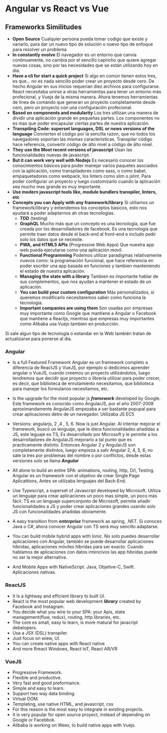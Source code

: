 # Angular vs React vs Vue

## Frameworks Similitudes

* __Open Source__
  Cualquier persona pueda tomar codigo que existe y variarlo, para dar un nuevo tipo de solución o nuevo tipo de enfoque para resolver un problema
* __In constantly evolve__
  El navegador es un entorno que canvia continuamente, no cambia por el sencillo capricho que quiere agregar nuevas cosas, sino por las necesidades que se están utilizando hoy en día.
* __Have a cli for start a quick project__
  Si algo en común tienen estos tres, es que... no es nada sencillo poder crear un proyecto desde cero. De hecho Angular en sus inicios requerian diez archivos para configurarse. React necesitaba unirse a otras herramientas para tener un entorno más profecional, y Vuejs de la misma manera.
  Ahora tenemos herramientas de línea de comando que generan un proyecto completamente desde cero, pero un proyecto con una configuración profecional.
* __Based on components and modularity__
  Los tres utilizan una manera de dividir una aplicación grande en pequeñas partes.
  Los componentes no es mas que poder encapsular ciertas partes de nuestra aplicación.
* __Transpiling Code: superset languages, DSL or news versions of the language__
  Convierten el código por la sencilla razon,  que no todos los navegadores soportan las mismas características.
  Transpilar código hace referencia, convertir código de álto nivel a código de álto nivel.
* __They use the Most recent versions of javascript__
  Usan las funcionalidades nuevas de javascript.
* __But it can work very well with Nodejs__
  Es necesario conocer los conocimientos básicos para poder manejar varios paquetes asociados con la aplicación, como transpiladores como sass, o como babel, empaquetadores como webpack, los linters como slim o jslint. Para poder configurar un proyecto y luego customizarlo cuando la aplicación sea mucho mas grande es muy importante.
* __Use modern javascript tools like, module bundlers transpiler, linters, etc__
* __Concepts you can Apply with any framework/library__
  Si utiliamos un framework/library y entendemos los conceptos básicos, esto nos ayudará a poder adaptarnos ah otras tecnologías.
  * __TDD__ (testing)
  * __GraphQL__
    Mucho más que un concepto es una tecnología, que fue creada por los desarrolladores de facebook. Es una tecnología que permite traer datos desde el back-end al front-end e includo pedir solo los datos que se necesite.
  * __PWA, and HTML5 APIs__ (Progressive Web Apps)
    Que nuestra app web pueda ejecutarse como una aplicación movil.
  * __Functional Programming__
    Podemos utilizar paradigmas relativamente nuevos como: la programación funcional, que hace referencia en poder escribir una app basada en funciones y tambien manteniendo el estado de nuestra aplicación.
  * __Managing the state with a library__
    Tambien es importante hablar de sus complementos, que nos ayudan a mantener el estado de un aplicación.
  * __You can build your custom configuration__
    Más personalizados, si queremos modificarlo necesitaremos saber como funciona la tecnología.
  * __Important companies are using them__
    Son usadas por empresas muy importante como Google que mantiene a Angular o Facebook que mantiene a Reactjs, mientras que empresas muy importantes como Alibaba usa Vuejs tambien en producción.

Si sale algun tipo de tecnología o estandar en la Web también tratan de actualizarse para ponerse al día.

### Angular
* Is a full Featured Framework
Angular es un framework completo a diferencia de ReactJS y VueJS, por ejemplo si dedicimos aprender angular o VueJS, cuando creemos un proyecto utilizándolos, luego tendremos que decidir que proyecto o librería utilizar para poder crecer, es decir, que biblioteca de enrutamiento necesitamos, que biblioteca para manejar los formularios necesitamos, etc.

* Is the upgrade for the most popular js ___framework___ developed by Google.
Este framework es conocido como AngularJS, por el año 2007-2008 aproximandamente AngularJS empezaba a ser bastante popupal para crear aplicaciones detro de un navegador. Utilizaba JS EC5

* Versions: angularjs, 2 ,4 , 5, 6. Now is just Angular.
Al intentar mejorar el framework, buscó un lenguaje, que le diera funcionalidades añadidas a JS, este leguaje es TS, Es desarrollado por Microsoft y le permite a los desarrolladores de AngularJS mejorarlo a tal punto que es practicamente distinto. Entonces Angular 2 y AngularJS son completamente distintos, luego empieza a salir Angular 2, 4, 5, 6, no sale la tres por problemas del nombre o por conflictos, desde estas versiones solo se llama ___Angular___

* All alone to build an entire SPA: animations, routing, http, D/I, Testing.
Angular es un framework con el objetivo de crear Single Page Aplicattions, Antes se utilizaba lenguajes del Back-End.

* Use Typescript, a superset  of Javascript developed by Microsoft.
Utiliza un lenguaje para crear aplicaciones un poco mas simple, un poco más fácil. TS es un lenguaje superconjunto de Microsoft, permite añadir funcionalidades a JS y poder crear aplicaciones grandes usando solo JS con funcionalidades añadidas obviamente.

* A easy transition from ___enterprise___ framework as spring, .NET.
Si conoces Java o C#, ahora conocer Angular con TS será muy sencillo adaptarse.

* You can build mobile hybrid apps with Ionic.
No solo puedes desarrollar aplicaciones con Angular, también se puede desarrollar aplicaciones híbridas, aplicaciones móviles híbridas para ser exacto. Cuando hablamos de aplicaciones con datos intencivos las app híbridas puede no ser la mejor alternativa.

* And Mobile Apps with NativeScript.
Java, Objetive-C, Swift. Aplicaciones nativas.


### ReactJS
* It Is a lightway and efficient library to built UI.
* React is the most popular web development ___library___ created by Facebook and Instagram.
* You decide what you wire to your SPA: your Apis, state management(fluw, redux), routing, http libraries, etc.
* The core es small, easy to learn, is more matural for javacript debelopers.
* Usa a JSX (DSL) transpiler.
* Just focus on wiew, UI.
* You can create native apps with React native
* And more Rreact Windows, React IoT, React AR/VR

### VueJS
* Progressive Framework.
* Flexible and productive.
* Very fast and good preformance.
* Simple and easy to learn.
* Support two way data binding.
* Virtual DOM.
* Templating, use native HTML, and javascript, css
* For this reason is the most easy to integrate in existing projects.
* It is very popular for open source proyect, instead of depending on Google or Facebbok.
* Alibaba is working on Weex, to build native apps with Vuejs.

